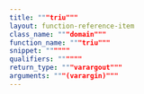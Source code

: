 ```yaml
---
title: """triu"""
layout: function-reference-item
class_name: """domain"""
function_name: """triu"""
snippet: """"""
qualifiers: """"""
return_type: """varargout"""
arguments: """(varargin)"""
---
```


